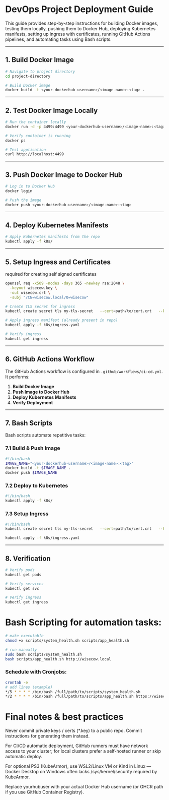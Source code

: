 # DevOps Project Deployment Guide

This guide provides step-by-step instructions for building Docker images, testing them locally, pushing them to Docker Hub, deploying Kubernetes manifests, setting up ingress with certificates, running GitHub Actions pipelines, and automating tasks using Bash scripts.

---

## 1. Build Docker Image

```bash
# Navigate to project directory
cd project-directory

# Build Docker image
docker build -t <your-dockerhub-username>/<image-name>:<tag> .
```

---

## 2. Test Docker Image Locally

```bash
# Run the container locally
docker run -d -p 4499:4499 <your-dockerhub-username>/<image-name>:<tag>

# Verify container is running
docker ps

# Test application
curl http://localhost:4499
```

---

## 3. Push Docker Image to Docker Hub

```bash
# Log in to Docker Hub
docker login

# Push the image
docker push <your-dockerhub-username>/<image-name>:<tag>
```

---

## 4. Deploy Kubernetes Manifests

```bash
# Apply Kubernetes manifests from the repo
kubectl apply -f k8s/
```

---

## 5. Setup Ingress and Certificates

required for creating self signed certificates
```bash
openssl req -x509 -nodes -days 365 -newkey rsa:2048 \
  -keyout wisecow.key \
  -out wisecow.crt \
  -subj "/CN=wisecow.local/O=wisecow"

```

```bash
# Create TLS secret for ingress
kubectl create secret tls my-tls-secret   --cert=path/to/cert.crt   --key=path/to/cert.key

# Apply ingress manifest (already present in repo)
kubectl apply -f k8s/ingress.yaml

# Verify ingress
kubectl get ingress
```

---

## 6. GitHub Actions Workflow

The GitHub Actions workflow is configured in `.github/workflows/ci-cd.yml`. It performs:

1. **Build Docker Image**
2. **Push Image to Docker Hub**
3. **Deploy Kubernetes Manifests**
4. **Verify Deployment**

---

## 7. Bash Scripts

Bash scripts automate repetitive tasks:

### 7.1 Build & Push Image

```bash
#!/bin/bash
IMAGE_NAME="<your-dockerhub-username>/<image-name>:<tag>"
docker build -t $IMAGE_NAME .
docker push $IMAGE_NAME
```

### 7.2 Deploy to Kubernetes

```bash
#!/bin/bash
kubectl apply -f k8s/
```

### 7.3 Setup Ingress

```bash
#!/bin/bash
kubectl create secret tls my-tls-secret   --cert=path/to/cert.crt   --key=path/to/cert.key

kubectl apply -f k8s/ingress.yaml
```

---

## 8. Verification

```bash
# Verify pods
kubectl get pods

# Verify services
kubectl get svc

# Verify ingress
kubectl get ingress
```


# Bash Scripting for automation tasks:

```bash
# make executable
chmod +x scripts/system_health.sh scripts/app_health.sh

# run manually
sudo bash scripts/system_health.sh
bash scripts/app_health.sh http://wisecow.local
```
### Schedule with Cronjobs:
```bash
crontab -e
# add lines (example)
*/5 * * * * /bin/bash /full/path/to/scripts/system_health.sh
*/2 * * * * /bin/bash /full/path/to/scripts/app_health.sh https://wisecow.local
```

# Final notes & best practices

Never commit private keys / certs (*.key) to a public repo. Commit instructions for generating them instead.

For CI/CD automatic deployment, GitHub runners must have network access to your cluster; for local clusters prefer a self-hosted runner or skip automatic deploy.

For optional PS3 (KubeArmor), use WSL2/Linux VM or Kind in Linux — Docker Desktop on Windows often lacks /sys/kernel/security required by KubeArmor.

Replace yourhubuser with your actual Docker Hub username (or GHCR path if you use GitHub Container Registry).